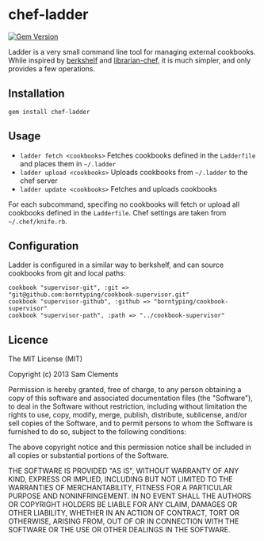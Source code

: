 chef-ladder
===========

[![Gem Version](https://badge.fury.io/rb/chef-ladder.png)](http://badge.fury.io/rb/chef-ladder)

Ladder is a very small command line tool for managing external cookbooks. While inspired by [berkshelf](http://berkshelf.com/) and [librarian-chef](https://github.com/applicationsonline/librarian-chef), it is much simpler, and only provides a few operations.

## Installation

    gem install chef-ladder

## Usage

* `ladder fetch <cookbooks>` Fetches cookbooks defined in the `Ladderfile` and places them in `~/.ladder`
* `ladder upload <cookbooks>` Uploads cookbooks from `~/.ladder` to the chef server
* `ladder update <cookbooks>` Fetches and uploads cookbooks

For each subcommand, specifing no cookbooks will fetch or upload all cookbooks defined in the `Ladderfile`. Chef settings are taken from `~/.chef/knife.rb`.

## Configuration

Ladder is configured in a similar way to berkshelf, and can source cookbooks from git and local paths:

    cookbook "supervisor-git", :git => "git@github.com:borntyping/cookbook-supervisor.git"
    cookbook "supervisor-github", :github => "borntyping/cookbook-supervisor"
    cookbook "supervisor-path", :path => "../cookbook-supervisor"

## Licence

The MIT License (MIT)

Copyright (c) 2013 Sam Clements

Permission is hereby granted, free of charge, to any person obtaining a copy of
this software and associated documentation files (the "Software"), to deal in
the Software without restriction, including without limitation the rights to
use, copy, modify, merge, publish, distribute, sublicense, and/or sell copies of
the Software, and to permit persons to whom the Software is furnished to do so,
subject to the following conditions:

The above copyright notice and this permission notice shall be included in all
copies or substantial portions of the Software.

THE SOFTWARE IS PROVIDED "AS IS", WITHOUT WARRANTY OF ANY KIND, EXPRESS OR
IMPLIED, INCLUDING BUT NOT LIMITED TO THE WARRANTIES OF MERCHANTABILITY, FITNESS
FOR A PARTICULAR PURPOSE AND NONINFRINGEMENT. IN NO EVENT SHALL THE AUTHORS OR
COPYRIGHT HOLDERS BE LIABLE FOR ANY CLAIM, DAMAGES OR OTHER LIABILITY, WHETHER
IN AN ACTION OF CONTRACT, TORT OR OTHERWISE, ARISING FROM, OUT OF OR IN
CONNECTION WITH THE SOFTWARE OR THE USE OR OTHER DEALINGS IN THE SOFTWARE.
